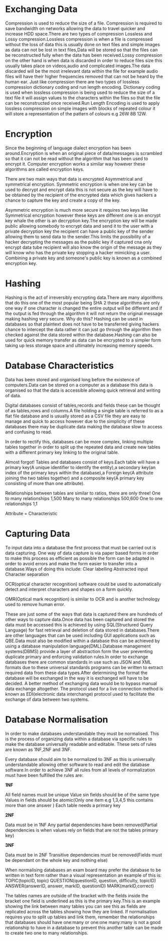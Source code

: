 # Exchanging Data

Compression is used to reduce the size of a file. Compression is required to save bandwidth on networks allowing the data to travel quicker and increase HDD space.There are two types of compression Lossless and Lossy compression.Lossless compression is when a file is compressed without the loss of data this is usually done on text files and simple images as data can not be lost in text files,Data will be stored so that the files can be reconstructed fully when the data has been received.Lossy compression on the other hand is when data is discarded in order to reduce files size this usually takes place on videos,audio and complicated images.The data discarded will be the most irrelevant data within the file for example audio files will have their higher frequencies removed that can not be heard by the human ear.
Just like compression there are two types of lossless compression dictionary coding and run length encoding. Dictionary coding is used when lossless compression is being used to reduce the size of a text file it will assign values to the characters within the files so that the file can be reconstructed once received.Run Length Encoding is used to apply lossless compression on simple images with blocks of repeated colour it will store a representation of the pattern of colours e.g 26W 8B 12W.

# Encryption

Since the beginning of language dialect encryption has been around.Encryption is when an original piece of data/messages is scrambled so that it can not be read without the algorithm that has been used to encrypt it. Computer encryption works a  similar way however these algorithms are called encryption keys.

There are two main ways that data is encrypted Asymmetrical and symmetrical encryption. Symmetric encryption is when one key can be used to decrypt and encrypt data this is not secure as the key will have to be obtained by the recipient of the encrypted data which gives hackers a chance to capture the key and create a copy of the key.

 
Asymmetric encryption is much more secure it requires two keys like Symmetrical encryption however these keys are different one is an encrypt key whale the other is an decryption key.The encryption key will be made public allowing somebody to encrypt data and send it to the user with a private decryption key the recipient can have a public key of the sender allowing them to send data to the sender.This limits the possibility of a hacker decrypting the messages as the public key if captured cna only encrypt data tube recipient will also know the origin of the message as they will know who has the private key stopping a hacker mimicking a user. Combining a private key and someone's public key is known as a combined encryption key.

# Hashing

Hashing is the act of irreversibly encrypting data.There are many algorithms that do this one of the most popular being SHA 2 these algorithms are only one way if one character is changed the entire output will be different and if the output is fed through the algorithm it will not return the original message making hashing very secure. Why do this?
Hashing can be used in databases so that plaintext does not have to be transferred giving hackers chance to intercept the data rather it can just go through the algorithm then checked against the data stored within the database.Hashing can also be used for quick memory transfer as data can be encrypted to a simpler form taking up less storage space and ultimately increasing memory speeds.

# Database Characteristics
Data has been stored and organised long before the existence of computers.Data can be stored on a computer as a database this data is organised so that the data is accessible allowing quick retrieval and writing of data.

Digital databases consist of tables,records and fields these can be thought of as tables,rows and columns.A file holding a single table is referred to as a flat file database and is usually stored as a CSV file they are easy to manage and quick to access however due to the simplicity of these databases there may be duplicate data making the database slow to access and confusing to read.

In order to rectify this, databases can be more complex, linking multiple tables together in order to split up the repeated data and create new tables with a different primary key linking to the original table.

Almost forgot! Tables  and databases consist of keys.Each table will have a primary key(A unique identifier to identify the entity),a secondary key(an index of the primary keys within the database),a Foreign key(A attribute joining the two tables together) and a composite key(A primary key consisting of more than one attribute).

Relationships between tables are similar to ratios, there are only three! 
One to many relationships 1,500
Many to many relationships 500,600
One to one relationships 1,1 

Attribute = Characteristic

# Capturing Data

To input data into a database the first process that must be carried out is data capturing. One way of data capture is via paper based forms in order to make this process as efficient as possible the form can be adapted in order to avoid errors and make the form easier to transfer into a database.Ways of doing this include:
Clear labelling
Abstracted input
Character separation

OCR(optical character recognition) software could be used to automatically detect and interpret characters and shapes on a form quickly.

OMR(Optical mark recognition) is similar to OCR and is another technology used to remove human error.

These are just some of the ways that data is captured there are hundreds of other ways to capture data.Once data has been captured and stored the data must be accessed this is achieved by using SQL(Structured Query Language) for fast retrieval and deletion of data stored in databases.There are other languages that can be used including GUI applications such as QBE.Data must also be modified within a database this can be achieved by using a database manipulation language(DML).Database management systems(DBMS) provide a layer of abstraction form the user preventing duplicate primary and enforcing validation rules.In order to exchange databases there are common standards in use  such as JSON and XML formats due to these universal standards programs can be written to extract required data from these data types.After determining the format the database will be exchanged in the way it is exchanged will have to be decided.
A better method of exchanging data would be to bypass manual data exchange altogether. The protocol used for a live connection method is known as EDI(electronic data interchange) protocol used to facilitate the exchange of data between two systems.


# Database Normalisation

In order to make databases understandable they must be normalised. This is the process of organizing data within a database via specific rules to make the database universally readable and editable.
These sets of rules are known as 1NF,2NF and 3NF.

Every database should aim to be normalized to 3NF as this is universally understandable allowing other software to read and edit the database software.In order to achieve 3NF all rules from all levels of normalization must have been fulfilled the rules are:

**1NF**

All field names must be unique
Value sin fields should be of the same type
Values in fields should be atomic(Only one item e.g 1,3,4,5 this contains more than one answer )
Each table needs a primary key

**2NF**

Data must be in 1NF
Any partial dependencies have been removed(Partial dependencies is when values rely on fields that are not the tables primary key)

**3NF**

Data must be in 2NF
Transitive dependencies must be removed(Fields must be dependant on the whole key and nothing else)

When normalising databases an exam board may prefer the database to be written in text form rather than a visual representation an example of this is:
TOPIC(topicID, topic)
QUESTION(questionID, question, difficulty, topicID)
ANSWER(answerID, answer, markID, questionID)
MARK(markID,correct)

The tables names are outside of the bracket with the fields inside the bracket one field is underlined as this is the primary key.This is an example showing the link between many tables you can see this as fields are replicated across the tables showing how they are linked.
If normalisation requires you to split up tables and link them, remember the relationships that databases should have one:many or one:one many:many is not a good relationship to have in a database to prevent this another table can be made to create two one to many relationships.

